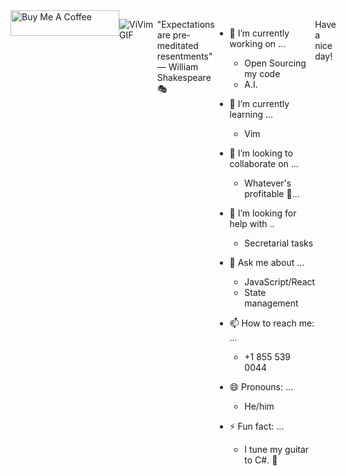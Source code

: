 <div style="display: flex; gap">
<a href="https://buymeacoffee.com/donaldmoore" target="_blank"><img src="https://cdn.buymeacoffee.com/buttons/default-orange.png" alt="Buy Me A Coffee" height="41" width="174"></a>

![ViVimGIF](https://github.com/user-attachments/assets/ce4bbf5e-af80-47dd-a7ad-210b4fef78fc)

"Expectations are pre-meditated resentments"
— William Shakespeare 🎭

- 🔭 I’m currently working on ...

  - Open Sourcing my code
  - A.I.

- 🌱 I’m currently learning ...
  - Vim

- 👯 I’m looking to collaborate on ...
  - Whatever's profitable 🤑...

- 🤔 I’m looking for help with ..
  - Secretarial tasks

- 💬 Ask me about ...
  - JavaScript/React
  - State management

- 📫 How to reach me: ...
  - +1 855 539 0044

- 😄 Pronouns: ...
  - He/him

- ⚡ Fun fact: ...
  - I tune my guitar to C#. 🎸

Have a nice day!
